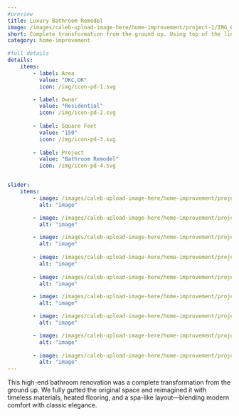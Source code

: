 ```yaml
---
#preview
title: Luxury Bathroom Remodel
image: /images/caleb-upload-image-here/home-improvement/project-1/IMG_6500.jpeg
short: Complete transformation from the ground up. Using top of the line waterproofing systems, timeless materials, heated floors, culminating a classic elegance in this full transformation.  .
category: home-improvement

#full details
details:
    items:
        - label: Area
          value: "OKC,OK"
          icon: /img/icon-pd-1.svg

        - label: Owner
          value: "Residential"
          icon: /img/icon-pd-2.svg
        
        - label: Square Feet
          value: "150"
          icon: /img/icon-pd-3.svg
        
        - label: Project
          value: "Bathroom Remodel"
          icon: /img/icon-pd-4.svg


slider: 
    items:
        - image: /images/caleb-upload-image-here/home-improvement/project-1/IMG_6497.jpeg
          alt: "image"

        - image: /images/caleb-upload-image-here/home-improvement/project-1/IMG_6498.jpeg
          alt: "image"

        - image: /images/caleb-upload-image-here/home-improvement/project-1/IMG_6500.jpeg
          alt: "image"
        
        - image: /images/caleb-upload-image-here/home-improvement/project-1/IMG_6501.jpeg
          alt: "image"
          
        - image: /images/caleb-upload-image-here/home-improvement/project-1/IMG_6502.jpeg
          alt: "image"

        - image: /images/caleb-upload-image-here/home-improvement/project-1/IMG_6407.jpeg
          alt: "image"

        - image: /images/caleb-upload-image-here/home-improvement/project-1/IMG_6414.jpeg
          alt: "image"

        - image: /images/caleb-upload-image-here/home-improvement/project-1/IMG_6427.jpeg
          alt: "image"
        
        - image: /images/caleb-upload-image-here/home-improvement/project-1/IMG_6496.jpeg
          alt: "image"
---
```


This high-end bathroom renovation was a complete transformation from the ground up. We fully gutted the original space and reimagined it with timeless materials, heated flooring, and a spa-like layout—blending modern comfort with classic elegance.